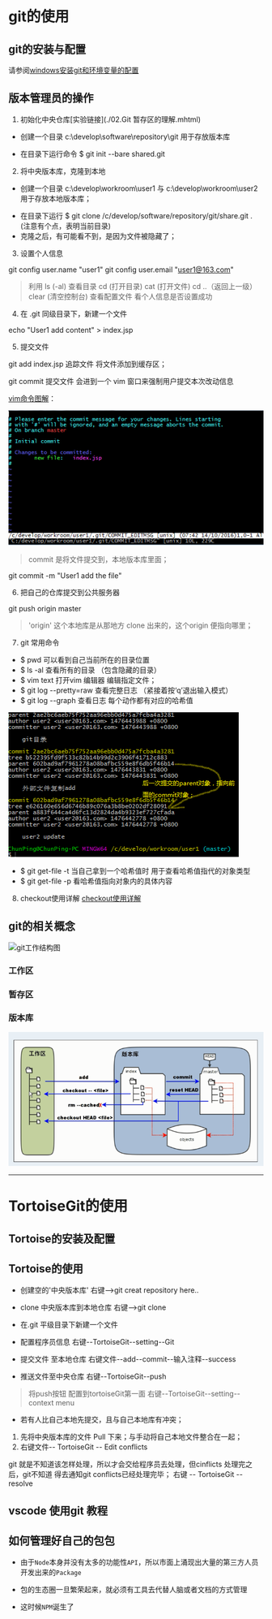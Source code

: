 # git的使用

## git的安装与配置
请参阅[windows安装git和环境变量的配置](https://wuzhuti.cn/2385.html)

## 版本管理员的操作
1. 初始化中央仓库[实验链接](./02.Git 暂存区的理解.mhtml)
+ 创建一个目录 c:\develop\software\repository\git 用于存放版本库
- 在目录下运行命令 $ git init --bare shared.git

2. 将中央版本库，克隆到本地
+ 创建一个目录 c:\develop\workroom\user1 与 c:\develop\workroom\user2 用于存放本地版本库；
- 在目录下运行 $ git clone /c/develop/software/repository/git/share.git . (注意有个点，表明当前目录)
- 克隆之后，有可能看不到，是因为文件被隐藏了；

3. 设置个人信息

git config user.name "user1"
git config user.email "user1@163.com"

> 利用 ls (-al) 查看目录 cd (打开目录) cat (打开文件) cd ..（返回上一级） clear (清空控制台) 查看配置文件 看个人信息是否设置成功

4. 在 .git 同级目录下，新建一个文件

echo "User1 add content" > index.jsp 

5. 提交文件

git add index.jsp 追踪文件 将文件添加到缓存区；

git commit 提交文件 会进到一个 vim 窗口来强制用户提交本次改动信息

[vim命令图解](http://jingyan.baidu.com/article/48206aeaf07f37216ad6b3a6.html)：

![vim窗口](./../images/vim.PNG) 
> commit 是将文件提交到，本地版本库里面；

git commit -m "User1 add the file"


6. 把自己的仓库提交到公共服务器

git push origin master  
> 'origin' 这个本地库是从那地方 clone 出来的，这个origin 便指向哪里；



7. git 常用命令
- $ pwd 可以看到自己当前所在的目录位置
- $ ls -al 查看所有的目录 （包含隐藏的目录）
- $ vim text 打开vim 编辑器 编辑指定文件；
- $ git log --pretty=raw 查看完整日志 （紧接着按‘q’退出输入模式）
- $ git log --graph 查看日志 每个动作都有对应的哈希值

![哈希值](./../images/git哈希值.PNG)

- $ git get-file -t 当自己拿到一个哈希值时 用于查看哈希值指代的对象类型
- $ git get-file -p 看哈希值指向对象内的具体内容

8. checkout使用详解
[checkout使用详解](http://www.cnblogs.com/hutaoer/archive/2013/05/07/git_checkout.html?utm_source=tuicool&utm_medium=referral)

## git的相关概念

![git工作结构图](./../imags/git工作结构图.PNG)

### 工作区
### 暂存区
### 版本库
![git版本库结构图](./../images/git的工作区-暂存区-版本库PNG.PNG) 


***

# TortoiseGit的使用

## Tortoise的安装及配置

## Tortoise的使用
+ 创建空的'中央版本库' 
    右键-->git creat repository here..
+ clone 中央版本库到本地仓库
    右键-->git clone
+ 在.git 平级目录下新建一个文件

+ 配置程序员信息
    右键--TortoiseGit--setting--Git 
+ 提交文件 至本地仓库
    右键文件--add--commit--输入注释--success
+ 推送文件至中央仓库
    右键--TortoiseGit--push 
> 将push按钮 配置到tortoiseGit第一面 右键--TortoiseGit--setting--context menu

+ 若有人比自己本地先提交，且与自己本地库有冲突；
1. 先将中央版本库的文件 Pull 下来；与手动将自己本地文件整合在一起；
2. 右键文件-- TortoiseGit -- Edit conflicts
 
git 就是不知道该怎样处理，所以才会交给程序员去处理，但cinflicts 处理完之后，git不知道
得去通知git conflicts已经处理完毕； 
右键 -- TortoiseGit -- resolve 

## vscode 使用git 教程

## 如何管理好自己的包包

- 由于`Node`本身并没有太多的功能性`API`，所以市面上涌现出大量的第三方人员开发出来的`Package`

- 包的生态圈一旦繁荣起来，就必须有工具去代替人脑或者文档的方式管理
- 这时候`NPM`诞生了
